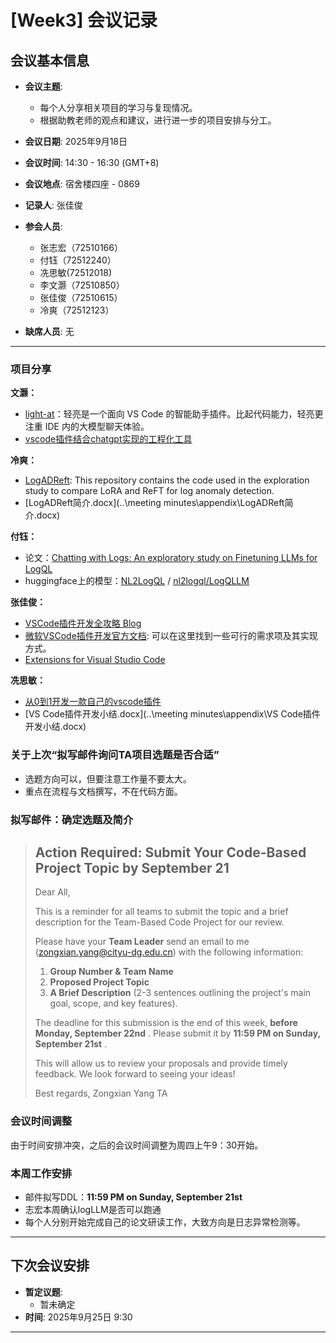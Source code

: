 # [Week3] 会议记录

## 会议基本信息

- **会议主题**:

  - 每个人分享相关项目的学习与复现情况。
  - 根据助教老师的观点和建议，进行进一步的项目安排与分工。
- **会议日期**: 2025年9月18日
- **会议时间**: 14:30 - 16:30 (GMT+8)
- **会议地点**: 宿舍楼四座 - 0869
- **记录人**: 张佳俊
- **参会人员**:

  - 张志宏（72510166）
  - 付钰（72512240）
  - 冼思敏(72512018)
  - 李文灏（72510850）
  - 张佳俊（72510615）
  - 冷爽（72512123）
- **缺席人员**: 无

---

### 项目分享

**文灏：**

- [light-at](https://github.com/HiMeditator/light-at/tree/main)：轻亮是一个面向 VS Code 的智能助手插件。比起代码能力，轻亮更注重 IDE 内的大模型聊天体验。
- [vscode插件结合chatgpt实现的工程化工具](http://github.com/airuikun/smart-ide)

**冷爽：**

- [LogADReft](https://github.com/mala-lab/LogADReft?utm_source=chatgpt.com): This repository contains the code used in the exploration study to compare LoRA and ReFT for log anomaly detection.
- [LogADReft简介.docx](..\meeting minutes\appendix\LogADReft简介.docx)

**付钰：**

- 论文：[Chatting with Logs: An exploratory study on Finetuning LLMs for LogQL](https://arxiv.org/abs/2412.03612)
- huggingface上的模型：[NL2LogQL](https://huggingface.co/nl-to-logql) / [nl2logql/LogQLLM](https://github.com/nl2logql/LogQLLM)

**张佳俊：**

- [VSCode插件开发全攻略 Blog](https://www.cnblogs.com/liuxianan/p/vscode-plugin-overview.html)
- [微软VSCode插件开发官方文档](https://code.visualstudio.com/docs/extensions/overview): 可以在这里找到一些可行的需求项及其实现方式。
- [Extensions for Visual Studio Code](https://marketplace.visualstudio.com/)

**冼思敏：**

- [从0到1开发一款自己的vscode插件](https://segmentfault.com/a/1190000040720760#item-3-4)
- [VS Code插件开发小结.docx](..\meeting minutes\appendix\VS Code插件开发小结.docx)

### 关于上次“拟写邮件询问TA项目选题是否合适”

* 选题方向可以，但要注意工作量不要太大。
* 重点在流程与文档撰写，不在代码方面。

### 拟写邮件：确定选题及简介

> ## Action Required: Submit Your Code-Based Project Topic by September 21
>
> Dear All,
>
> This is a reminder for all teams to submit the topic and a brief description for the Team-Based Code Project for our review.
>
> Please have your **Team Leader** send an email to me (zongxian.yang@cityu-dg.edu.cn) with the following information:
>
> 1. **Group Number & Team Name**
> 2. **Proposed Project Topic**
> 3. **A Brief Description** (2-3 sentences outlining the project's main goal, scope, and key features).
>
> The deadline for this submission is the end of this week,  **before Monday, September 22nd** . Please submit it by  **11:59 PM on Sunday, September 21st** .
>
> This will allow us to review your proposals and provide timely feedback. We look forward to seeing your ideas!
>
> Best regards,
> Zongxian Yang
> TA

### 会议时间调整

由于时间安排冲突，之后的会议时间调整为周四上午9：30开始。

### 本周工作安排

- 邮件拟写DDL：**11:59 PM on Sunday, September 21st**
- 志宏本周确认logLLM是否可以跑通
- 每个人分别开始完成自己的论文研读工作，大致方向是日志异常检测等。

---



## 下次会议安排

- **暂定议题**:
  - 暂未确定
- **时间**: 2025年9月25日 9:30

---
